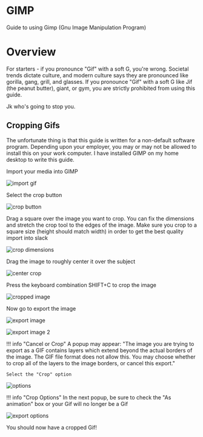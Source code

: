# GIMP

Guide to using Gimp (Gnu Image Manipulation Program)

# Overview

For starters - if you pronounce "Gif" with a soft G, you're wrong. Societal trends dictate culture, and modern culture says they are pronounced like gorilla, gang, grill, and glasses. If you pronounce "Gif" with a soft G like Jif (the peanut butter), giant, or gym, you are strictly prohibited from using this guide. 

Jk who's going to stop you.

## Cropping Gifs

The unfortunate thing is that this guide is written for a non-default software program. Depending upon your employer, you may or may not be allowed to install this on your work computer. I have installed GIMP on my home desktop to write this guide.

Import your media into GIMP

![import gif](../file/gimp1.png)

Select the crop button

![crop button](../file/gimp2.png)

Drag a square over the image you want to crop. You can fix the dimensions and stretch the crop tool to the edges of the image. Make sure you crop to a square size (height should match width) in order to get the best quality import into slack

![crop dimensions](../file/gimp3.png)

Drag the image to roughly center it over the subject

![center crop](../file/gimp4.png)

Press the keyboard combination SHIFT+C to crop the image

![cropped image](../file/gimp5.png)

Now go to export the image

![export image](../file/gimp6.png)

![export image 2](../file/gimp7.png)

!!! info "Cancel or Crop"
    A popup may appear: "The image you are trying to export as a GIF contains layers which extend beyond the actual borders of the image. The GIF file format does not allow this.  You may choose whether to crop all of the layers to the image borders, or cancel this export."

    Select the "Crop" option

![options](../file/gimp8.png)

!!! info "Crop Options"
    In the next popup, be sure to check the "As animation" box or your Gif will no longer be a Gif

![export options](../file/gimp9.png)

You should now have a cropped Gif! 
